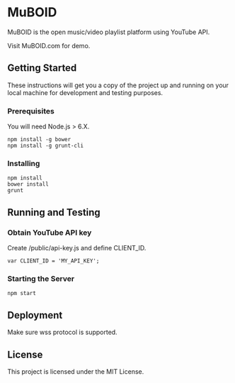 # MuBOID

MuBOID is the open music/video playlist platform using YouTube API.

Visit MuBOID.com for demo.

## Getting Started

These instructions will get you a copy of the project up and running on your local machine for development and testing purposes.

### Prerequisites

You will need Node.js > 6.X.

```
npm install -g bower
npm install -g grunt-cli
```

### Installing

```
npm install
bower install
grunt
```

## Running and Testing

### Obtain YouTube API key

Create /public/api-key.js and define CLIENT_ID.

```
var CLIENT_ID = 'MY_API_KEY';
```
### Starting the Server

```
npm start
```

## Deployment

Make sure wss protocol is supported.

## License

This project is licensed under the MIT License.
